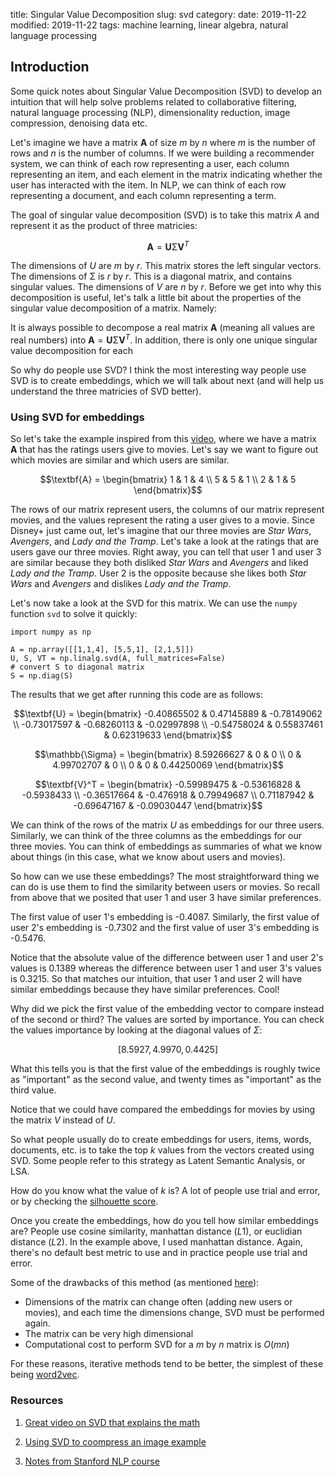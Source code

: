 title: Singular Value Decomposition
slug: svd
category: 
date: 2019-11-22
modified: 2019-11-22
tags: machine learning, linear algebra, natural language processing


## Introduction

<!-- PELICAN_BEGIN_SUMMARY -->

Some quick notes about Singular Value Decomposition (SVD) to develop an intuition that will help solve problems related to collaborative filtering, natural language processing (NLP), dimensionality reduction, image compression, denoising data etc.

<!-- PELICAN_END_SUMMARY -->

Let's imagine we have a matrix $\textbf{A}$ of size $m$ by $n$ where $m$  is the number of rows and  $n$ is the number of columns. If we were building a recommender system, we can think of each row representing a user, each column representing an item, and each element in the matrix indicating whether the user has interacted with the item. In NLP, we can think of each row representing a document, and each column representing a term.

The goal of singular value decomposition (SVD) is to take this matrix $A$ and represent it as the product of three matricies:

$$\textbf{A} = \textbf{U}\mathbb{\Sigma}
\textbf{V}^T$$

The dimensions of $U$ are $m$ by $r$. This matrix stores the left  singular vectors. The dimensions of $\mathbb{\Sigma}$ is $r$ by $r$. This is a diagonal matrix, and contains singular values. The dimensions of $V$ are $n$ by $r$. Before we get into why this decomposition is useful, let's talk a little bit about the properties of the singular value decomposition of a matrix. Namely:

It is always possible to decompose a real matrix $\textbf{A}$ (meaning all values are real numbers) into $\textbf{A} = \textbf{U}\mathbb{\Sigma}
\textbf{V}^T$. In addition, there is only one unique singular value decomposition for each  

So why do people use SVD? I think the most interesting way  people use SVD is to create embeddings, which we will talk about next (and will help us understand the three matricies of SVD better).

### Using SVD for embeddings

So let's take the example inspired from this [video](https://www.youtube.com/watch?v=P5mlg91as1c&t=236s), where we have a matrix $\textbf{A}$ that has the ratings users give to  movies. Let's say we want to figure out which movies are similar and which users are similar.

$$\textbf{A} = \begin{bmatrix}
  1 & 1 & 4 \\
   5 & 5 & 1 \\
   2 & 1 & 5
\end{bmatrix}$$

The rows of our matrix represent users, the columns of our matrix represent movies, and the values represent the rating a user gives to a movie. Since Disney+ just came out, let's imagine that our three movies are *Star Wars*, *Avengers*, and *Lady and the Tramp*. Let's take a look at the ratings that are users gave our three movies. Right away, you can tell that user 1 and user 3 are similar because they both  disliked *Star Wars* and *Avengers* and liked *Lady and the Tramp*. User 2 is the opposite because she likes both *Star Wars* and *Avengers* and dislikes *Lady and the Tramp*.

Let's now take a look at the  SVD  for this matrix. We can use the `numpy` function `svd` to solve it quickly:

    import numpy as np

    A = np.array([[1,1,4], [5,5,1], [2,1,5]]) 
    U, S, VT = np.linalg.svd(A, full_matrices=False)
    # convert S to diagonal matrix
    S = np.diag(S)

The results that we get after running this code are as follows:

$$\textbf{U} = \begin{bmatrix}
  -0.40865502 & 0.47145889  & -0.78149062 \\
   -0.73017597 & -0.68260113 & -0.02997898 \\
   -0.54758024 & 0.55837461 & 0.62319633
\end{bmatrix}$$

$$\mathbb{\Sigma} = \begin{bmatrix}
  8.59266627 & 0 & 0 \\
  0 & 4.99702707 & 0 \\
  0 & 0 & 0.44250069
\end{bmatrix}$$


$$\textbf{V}^T = \begin{bmatrix}
  -0.59989475 & -0.53616828 & -0.5938433 \\
   -0.36517664 & -0.476918 & 0.79949687 \\
   0.71187942 & -0.69647167 & -0.09030447
\end{bmatrix}$$

We can think of the rows of the matrix $U$ as embeddings for our three users. Similarly, we can think of the three columns as the embeddings for our three movies. You can think of embeddings as summaries of what we know about things (in this case, what we know about users and movies).

So how can we use these embeddings? The most straightforward thing we can do is use them to find the similarity between users or movies. So recall from above that we posited that user 1 and user 3 have similar preferences.

The first value of user 1's embedding is -0.4087. Similarly, the first value of user 2's embedding is -0.7302 and the first value of user 3's embedding is -0.5476. 

Notice that the absolute value of the difference between user 1 and user 2's values is 0.1389 whereas the difference between user 1 and user 3's values is 0.3215. So that matches our intuition, that user 1 and user 2 will  have similar embeddings because they have similar preferences. Cool!

Why did we pick the first value of the embedding vector to compare instead of the second or third? The values are sorted by importance. You can check the values importance by looking at the diagonal values of $\Sigma$:

$$[8.5927, 4.9970, 0.4425]$$

What this tells you is that the first value of the embeddings is roughly twice as "important" as the second value, and twenty times as "important" as the third value.

Notice that we could have compared the embeddings for movies by using the matrix $V$ instead of $U$.

So what people usually do to create embeddings for users, items, words, documents, etc. is to take the top $k$ values from the vectors created using SVD. Some people refer to this strategy as Latent Semantic Analysis, or LSA.

How do you know what the value of $k$ is? A lot of people use trial and error, or by checking the [silhouette score](https://scikit-learn.org/stable/modules/generated/sklearn.metrics.silhouette_score.html).

Once you create the embeddings, how do you tell how similar embeddings are? People use cosine similarity, manhattan distance ($L1$), or euclidian distance ($L2$). In the example above, I used manhattan distance. Again, there's no default best metric to use and in practice people use trial and error.

Some of the drawbacks of this method (as mentioned [here](https://github.com/stanfordnlp/cs224n-winter17-notes/blob/master/notes1.pdf)): 

- Dimensions of the matrix can change often (adding new users or movies), and each time the dimensions change, SVD must be performed again. 
- The matrix can be very high dimensional
- Computational cost to perform SVD for a $m$ by $n$ matrix is $O(mn$)

For these reasons, iterative methods tend to be better, the simplest of these being [word2vec](/word2vec).


### Resources
1)  [Great video on SVD that explains the math](https://www.youtube.com/watch?v=P5mlg91as1c&t=236s)

2) [Using SVD to coompress an image example](http://andrew.gibiansky.com/blog/mathematics/cool-linear-algebra-singular-value-decomposition/)

3) [Notes from Stanford NLP course](https://github.com/stanfordnlp/cs224n-winter17-notes/blob/master/notes1.pdf)